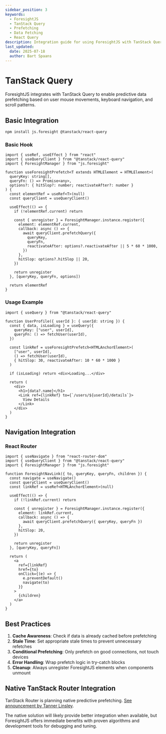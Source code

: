 ```yaml
---
sidebar_position: 3
keywords:
  - ForesightJS
  - TanStack Query
  - Prefetching
  - Data Fetching
  - React Query
description: Integration guide for using ForesightJS with TanStack Query for predictive data prefetching
last_updated:
  date: 2025-07-18
  author: Bart Spaans
---
```


# TanStack Query

ForesightJS integrates with TanStack Query to enable predictive data prefetching based on user mouse movements, keyboard navigation, and scroll patterns.

## Basic Integration

```bash
npm install js.foresight @tanstack/react-query
```

### Basic Hook

```tsx
import { useRef, useEffect } from "react"
import { useQueryClient } from "@tanstack/react-query"
import { ForesightManager } from "js.foresight"

function useForesightPrefetch<T extends HTMLElement = HTMLElement>(
  queryKey: string[],
  queryFn: () => Promise<any>,
  options?: { hitSlop?: number; reactivateAfter?: number }
) {
  const elementRef = useRef<T>(null)
  const queryClient = useQueryClient()

  useEffect(() => {
    if (!elementRef.current) return

    const { unregister } = ForesightManager.instance.register({
      element: elementRef.current,
      callback: async () => {
        await queryClient.prefetchQuery({
          queryKey,
          queryFn,
          reactivateAfter: options?.reactivateAfter || 5 * 60 * 1000,
        })
      },
      hitSlop: options?.hitSlop || 20,
    })

    return unregister
  }, [queryKey, queryFn, options])

  return elementRef
}
```

### Usage Example

```tsx
import { useQuery } from "@tanstack/react-query"

function UserProfile({ userId }: { userId: string }) {
  const { data, isLoading } = useQuery({
    queryKey: ["user", userId],
    queryFn: () => fetchUser(userId),
  })

  const linkRef = useForesightPrefetch<HTMLAnchorElement>(
    ["user", userId],
    () => fetchUser(userId),
    { hitSlop: 30, reactivateAfter: 10 * 60 * 1000 }
  )

  if (isLoading) return <div>Loading...</div>

  return (
    <div>
      <h1>{data?.name}</h1>
      <Link ref={linkRef} to={`/users/${userId}/details`}>
        View Details
      </Link>
    </div>
  )
}
```

## Navigation Integration

### React Router

```tsx
import { useNavigate } from "react-router-dom"
import { useQueryClient } from "@tanstack/react-query"
import { ForesightManager } from "js.foresight"

function ForesightNavLink({ to, queryKey, queryFn, children }) {
  const navigate = useNavigate()
  const queryClient = useQueryClient()
  const linkRef = useRef<HTMLAnchorElement>(null)

  useEffect(() => {
    if (!linkRef.current) return

    const { unregister } = ForesightManager.instance.register({
      element: linkRef.current,
      callback: async () => {
        await queryClient.prefetchQuery({ queryKey, queryFn })
      },
      hitSlop: 20,
    })

    return unregister
  }, [queryKey, queryFn])

  return (
    <a 
      ref={linkRef}
      href={to}
      onClick={(e) => {
        e.preventDefault()
        navigate(to)
      }}
    >
      {children}
    </a>
  )
}
```

## Best Practices

1. **Cache Awareness**: Check if data is already cached before prefetching
2. **Stale Time**: Set appropriate stale times to prevent unnecessary refetches
3. **Conditional Prefetching**: Only prefetch on good connections, not touch devices
4. **Error Handling**: Wrap prefetch logic in try-catch blocks
5. **Cleanup**: Always unregister ForesightJS elements when components unmount

## Native TanStack Router Integration

TanStack Router is planning native predictive prefetching. [See announcement by Tanner Linsley](https://x.com/tannerlinsley/status/1908723776650355111).

The native solution will likely provide better integration when available, but ForesightJS offers immediate benefits with proven algorithms and development tools for debugging and tuning.
